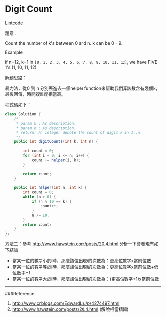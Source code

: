 # Digit Count

[Lintcode](http://www.lintcode.com/en/problem/digit-counts/)

題意：

Count the number of k's between 0 and n. k can be 0 - 9.


Example

if n=12, k=1 in ```[0, 1, 2, 3, 4, 5, 6, 7, 8, 9, 10, 11, 12]```, we have FIVE 1's (1, 10, 11, 12)

解題思路：

暴力法，從0 到 n 分別丟進去一個helper function來幫助我們算該數含有幾個k，最後回傳，時間複雜度相當高。

程式碼如下：

```java
class Solution {
    /*
     * param k : As description.
     * param n : As description.
     * return: An integer denote the count of digit k in 1..n
     */
    public int digitCounts(int k, int n) {
        
        int count = 0;
        for (int i = 0; i <= n; i++) {
            count += helper(i, k);
        }
        
        return count;
    }
    
    public int helper(int n, int k) {
        int count = 0;
        while (n > 0) {
            if (n % 10 == k) {
                count++;
            }
            n /= 10;
        }
        return count;
    }
};
```
方法二：參考 http://www.hawstein.com/posts/20.4.html 分析一下會發現有如下結論

* 當某一位的數字小於i時，那麼該位出現i的次數為：更高位數字x當前位數
* 當某一位的數字等於i時，那麼該位出現i的次數為：更高位數字x當前位數+低位數字+1
* 當某一位的數字大於i時，那麼該位出現i的次數為：(更高位數字+1)x當前位數



---
###Reference
1. http://www.cnblogs.com/EdwardLiu/p/4274497.html 
2. http://www.hawstein.com/posts/20.4.html (解說相當精闢)